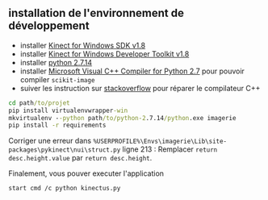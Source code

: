 

installation de l'environnement de développement
---

- installer [Kinect for Windows SDK v1.8][1]
- installer [Kinect for Windows Developer Toolkit v1.8][2]
- installer [python 2.7.14][5]
- installer [Microsoft Visual C++ Compiler for Python 2.7][3] pour pouvoir compiler `scikit-image`
- suiver les instruction sur [stackoverflow][4] pour réparer le compilateur C++

```bat
cd path/to/projet
pip install virtualenvwrapper-win
mkvirtualenv --python path/to/python-2.7.14/python.exe imagerie
pip install -r requirements
```
Corriger une erreur dans `%USERPROFILE%\Envs\imagerie\Lib\site-packages\pykinect\nui\struct.py` ligne 213 : Remplacer `return desc.height.value` par `return desc.height`.

Finalement, vous pouver executer l'application
```
start cmd /c python kinectus.py
```

[1]: https://www.microsoft.com/en-us/download/confirmation.aspx?id=40278
[2]: https://www.microsoft.com/en-us/download/confirmation.aspx?id=40276
[3]: https://wiki.python.org/moin/WindowsCompilers
[4]: https://stackoverflow.com/questions/44865576/python-scikit-image-install-failing-using-pip
[5]: https://www.python.org/ftp/python/2.7.14/python-2.7.14.msi